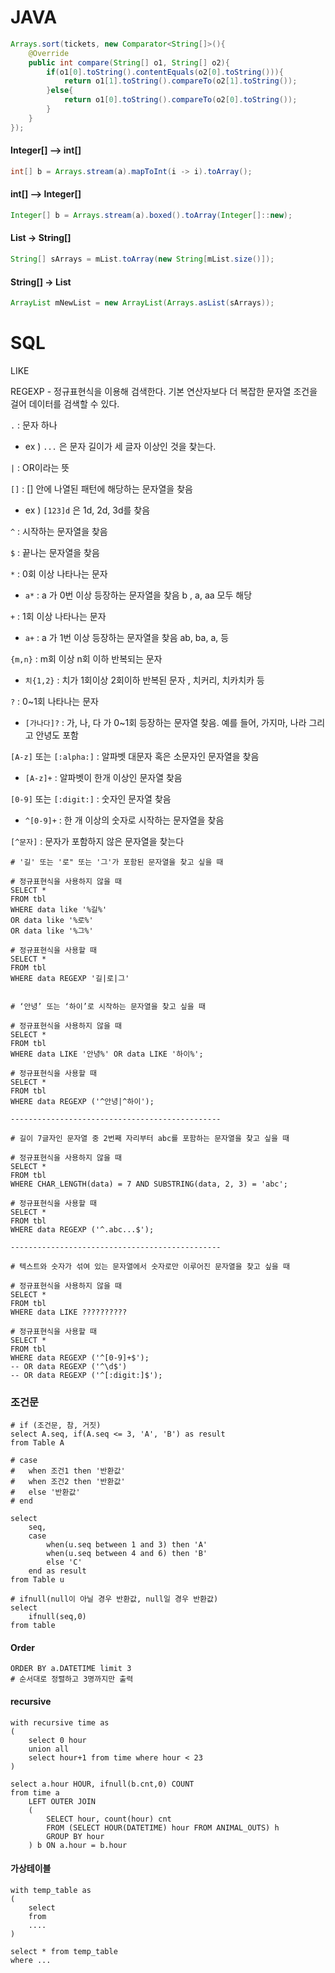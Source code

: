 # JAVA

```java
Arrays.sort(tickets, new Comparator<String[]>(){
    @Override
    public int compare(String[] o1, String[] o2){
        if(o1[0].toString().contentEquals(o2[0].toString())){
            return o1[1].toString().compareTo(o2[1].toString());
        }else{
            return o1[0].toString().compareTo(o2[0].toString());
        }
    }
});
```

#### Integer[] --> int[]

```java
int[] b = Arrays.stream(a).mapToInt(i -> i).toArray();
```

#### int[] --> Integer[]

```java
Integer[] b = Arrays.stream(a).boxed().toArray(Integer[]::new);
```

#### List -> String[]

```java
String[] sArrays = mList.toArray(new String[mList.size()]);
```

#### String[] -> List

```java
ArrayList mNewList = new ArrayList(Arrays.asList(sArrays));
```



# SQL

LIKE

REGEXP - 정규표현식을 이용해 검색한다. 기본 연산자보다 더 복잡한 문자열 조건을 걸어 데이터를 검색할 수 있다.

`.` : 문자 하나 

* ex ) `...` 은 문자 길이가 세 글자 이상인 것을 찾는다.

`|` : OR이라는 뜻

`[]` : [] 안에 나열된 패턴에 해당하는 문자열을 찾음

* ex ) `[123]d` 은 1d, 2d, 3d를 찾음

`^` : 시작하는 문자열을 찾음 

`$` : 끝나는 문자열을 찾음

`*` : 0회 이상 나타나는 문자  

* `a*` : a 가 0번 이상 등장하는 문자열을 찾음 b , a, aa 모두 해당

`+` : 1회 이상 나타나는 문자

* `a+` : a 가 1번 이상 등장하는 문자열을 찾음 ab, ba, a, 등

`{m,n}` : m회 이상 n회 이하 반복되는 문자

* `치{1,2}` : 치가 1회이상 2회이하 반복된 문자 , 치커리, 치카치카 등

`?` : 0~1회 나타나는 문자

* `[가나다]?` : 가, 나, 다 가 0~1회 등장하는 문자열 찾음. 예를 들어, 가지마, 나라 그리고 안녕도 포함

`[A-z]` 또는 `[:alpha:]` : 알파벳 대문자 혹은 소문자인 문자열을 찾음

* `[A-z]+` : 알파벳이 한개 이상인 문자열 찾음

`[0-9]` 또는 `[:digit:]` : 숫자인 문자열 찾음

* `^[0-9]+` : 한 개 이상의 숫자로 시작하는 문자열을 찾음

`[^문자]` : 문자가 포함하지 않은 문자열을 찾는다



```mysql
# '길' 또는 '로" 또는 '그'가 포함된 문자열을 찾고 싶을 때

# 정규표현식을 사용하지 않을 때
SELECT *
FROM tbl
WHERE data like '%길%'
OR data like '%로%'
OR data like '%그%'

# 정규표현식을 사용할 때
SELECT *
FROM tbl
WHERE data REGEXP '길|로|그'


# ‘안녕’ 또는 ‘하이’로 시작하는 문자열을 찾고 싶을 때

# 정규표현식을 사용하지 않을 때 
SELECT *
FROM tbl  
WHERE data LIKE '안녕%' OR data LIKE '하이%';

# 정규표현식을 사용할 때 
SELECT *
FROM tbl
WHERE data REGEXP ('^안녕|^하이');

-----------------------------------------------

# 길이 7글자인 문자열 중 2번째 자리부터 abc를 포함하는 문자열을 찾고 싶을 때

# 정규표현식을 사용하지 않을 때
SELECT *
FROM tbl
WHERE CHAR_LENGTH(data) = 7 AND SUBSTRING(data, 2, 3) = 'abc';

# 정규표현식을 사용할 때
SELECT *
FROM tbl
WHERE data REGEXP ('^.abc...$');

-----------------------------------------------

# 텍스트와 숫자가 섞여 있는 문자열에서 숫자로만 이루어진 문자열을 찾고 싶을 때

# 정규표현식을 사용하지 않을 때
SELECT *
FROM tbl
WHERE data LIKE ??????????

# 정규표현식을 사용할 때
SELECT *
FROM tbl
WHERE data REGEXP ('^[0-9]+$'); 
-- OR data REGEXP ('^\d$') 
-- OR data REGEXP ('^[:digit:]$');
```



### 조건문

```mysql
# if (조건문, 참, 거짓)
select A.seq, if(A.seq <= 3, 'A', 'B') as result
from Table A
```

```mysql
# case
# 	when 조건1 then '반환값'
# 	when 조건2 then '반환값'
# 	else '반환값'
# end

select
	seq,
	case
		when(u.seq between 1 and 3) then 'A'
		when(u.seq between 4 and 6) then 'B'
		else 'C'
	end as result
from Table u
```

```mysql
# ifnull(null이 아닐 경우 반환값, null일 경우 반환값)
select 
	ifnull(seq,0)
from table
```



#### Order

```mysql
ORDER BY a.DATETIME limit 3 
# 순서대로 정렬하고 3명까지만 출력
```



#### recursive

```mysql
with recursive time as
(
    select 0 hour
    union all
    select hour+1 from time where hour < 23
)

select a.hour HOUR, ifnull(b.cnt,0) COUNT
from time a
    LEFT OUTER JOIN
    (
        SELECT hour, count(hour) cnt
        FROM (SELECT HOUR(DATETIME) hour FROM ANIMAL_OUTS) h 
        GROUP BY hour
    ) b ON a.hour = b.hour
```



#### 가상테이블

```mysql
with temp_table as
(
    select
    from
    ....
)

select * from temp_table
where ...
```

